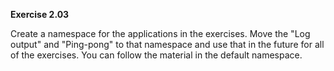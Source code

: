 **Exercise 2.03**

Create a namespace for the applications in the exercises. Move the "Log output" and "Ping-pong" to that namespace and use that in the future for all of the exercises. You can follow the material in the default namespace.